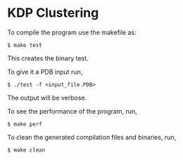 # KDP Clustering

To compile the program use the makefile as:

`$ make test`

This creates the binary test.

To give it a PDB input run,

`$ ./test -f <input_file.PDB>`

The output will be verbose.

To see the performance of the program, run,

`$ make perf`

To clean the generated compilation files and binaries, run,

`$ make clean`

